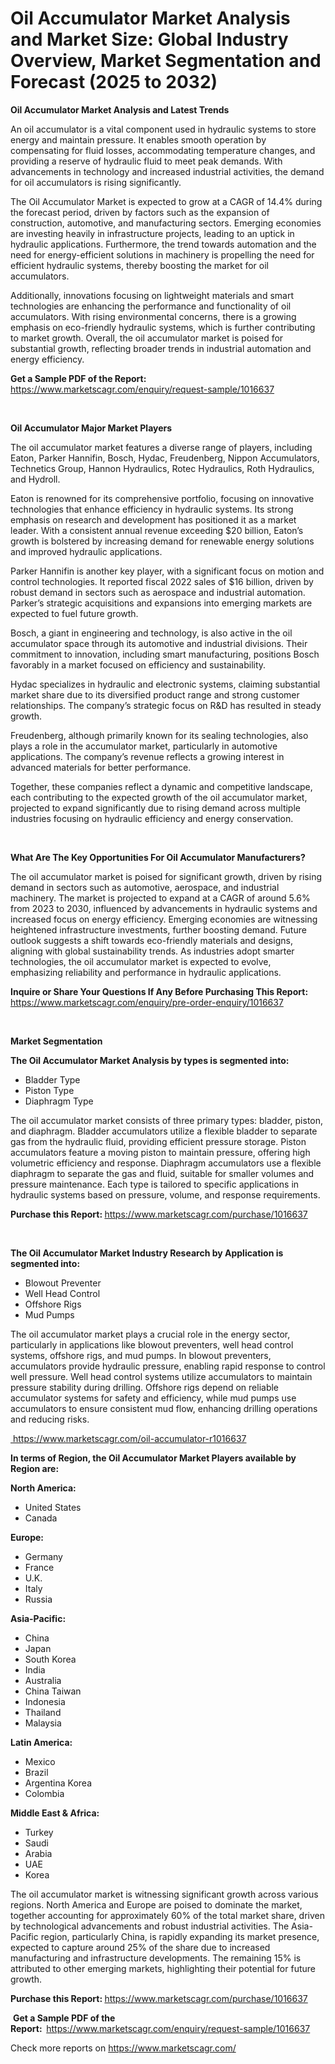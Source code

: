 <p><h1>Oil Accumulator Market Analysis and Market Size: Global Industry Overview, Market Segmentation and Forecast (2025 to 2032)</h1></p><p><strong>Oil Accumulator Market Analysis and Latest Trends</strong></p>
<p><p>An oil accumulator is a vital component used in hydraulic systems to store energy and maintain pressure. It enables smooth operation by compensating for fluid losses, accommodating temperature changes, and providing a reserve of hydraulic fluid to meet peak demands. With advancements in technology and increased industrial activities, the demand for oil accumulators is rising significantly.</p><p>The Oil Accumulator Market is expected to grow at a CAGR of 14.4% during the forecast period, driven by factors such as the expansion of construction, automotive, and manufacturing sectors. Emerging economies are investing heavily in infrastructure projects, leading to an uptick in hydraulic applications. Furthermore, the trend towards automation and the need for energy-efficient solutions in machinery is propelling the need for efficient hydraulic systems, thereby boosting the market for oil accumulators. </p><p>Additionally, innovations focusing on lightweight materials and smart technologies are enhancing the performance and functionality of oil accumulators. With rising environmental concerns, there is a growing emphasis on eco-friendly hydraulic systems, which is further contributing to market growth. Overall, the oil accumulator market is poised for substantial growth, reflecting broader trends in industrial automation and energy efficiency.</p></p>
<p><strong>Get a Sample PDF of the Report:&nbsp;</strong> <a href="https://www.marketscagr.com/enquiry/request-sample/1016637?utm_campaign=2648&utm_medium=2&utm_source=Github&utm_content=ia&utm_term=08042025&utm_id=oil-accumulator">https://www.marketscagr.com/enquiry/request-sample/1016637</a></p>
<p>&nbsp;</p>
<p><strong>Oil Accumulator Major Market Players</strong></p>
<p><p>The oil accumulator market features a diverse range of players, including Eaton, Parker Hannifin, Bosch, Hydac, Freudenberg, Nippon Accumulators, Technetics Group, Hannon Hydraulics, Rotec Hydraulics, Roth Hydraulics, and Hydroll. </p><p>Eaton is renowned for its comprehensive portfolio, focusing on innovative technologies that enhance efficiency in hydraulic systems. Its strong emphasis on research and development has positioned it as a market leader. With a consistent annual revenue exceeding $20 billion, Eaton’s growth is bolstered by increasing demand for renewable energy solutions and improved hydraulic applications.</p><p>Parker Hannifin is another key player, with a significant focus on motion and control technologies. It reported fiscal 2022 sales of $16 billion, driven by robust demand in sectors such as aerospace and industrial automation. Parker’s strategic acquisitions and expansions into emerging markets are expected to fuel future growth.</p><p>Bosch, a giant in engineering and technology, is also active in the oil accumulator space through its automotive and industrial divisions. Their commitment to innovation, including smart manufacturing, positions Bosch favorably in a market focused on efficiency and sustainability.</p><p>Hydac specializes in hydraulic and electronic systems, claiming substantial market share due to its diversified product range and strong customer relationships. The company’s strategic focus on R&D has resulted in steady growth.</p><p>Freudenberg, although primarily known for its sealing technologies, also plays a role in the accumulator market, particularly in automotive applications. The company’s revenue reflects a growing interest in advanced materials for better performance.</p><p>Together, these companies reflect a dynamic and competitive landscape, each contributing to the expected growth of the oil accumulator market, projected to expand significantly due to rising demand across multiple industries focusing on hydraulic efficiency and energy conservation.</p></p>
<p>&nbsp;</p>
<p><strong>What Are The Key Opportunities For Oil Accumulator Manufacturers?</strong></p>
<p><p>The oil accumulator market is poised for significant growth, driven by rising demand in sectors such as automotive, aerospace, and industrial machinery. The market is projected to expand at a CAGR of around 5.6% from 2023 to 2030, influenced by advancements in hydraulic systems and increased focus on energy efficiency. Emerging economies are witnessing heightened infrastructure investments, further boosting demand. Future outlook suggests a shift towards eco-friendly materials and designs, aligning with global sustainability trends. As industries adopt smarter technologies, the oil accumulator market is expected to evolve, emphasizing reliability and performance in hydraulic applications.</p></p>
<p><strong>Inquire or Share Your Questions If Any Before Purchasing This Report:</strong> <a href="https://www.marketscagr.com/enquiry/pre-order-enquiry/1016637?utm_campaign=2648&utm_medium=2&utm_source=Github&utm_content=ia&utm_term=08042025&utm_id=oil-accumulator">https://www.marketscagr.com/enquiry/pre-order-enquiry/1016637</a></p>
<p>&nbsp;</p>
<p><strong>Market Segmentation</strong></p>
<p><strong>The Oil Accumulator Market Analysis by types is segmented into:</strong></p>
<p><ul><li>Bladder Type</li><li>Piston Type</li><li>Diaphragm Type</li></ul></p>
<p><p>The oil accumulator market consists of three primary types: bladder, piston, and diaphragm. Bladder accumulators utilize a flexible bladder to separate gas from the hydraulic fluid, providing efficient pressure storage. Piston accumulators feature a moving piston to maintain pressure, offering high volumetric efficiency and response. Diaphragm accumulators use a flexible diaphragm to separate the gas and fluid, suitable for smaller volumes and pressure maintenance. Each type is tailored to specific applications in hydraulic systems based on pressure, volume, and response requirements.</p></p>
<p><strong>Purchase this Report:&nbsp;</strong><a href="https://www.marketscagr.com/purchase/1016637?utm_campaign=2648&utm_medium=2&utm_source=Github&utm_content=ia&utm_term=08042025&utm_id=oil-accumulator">https://www.marketscagr.com/purchase/1016637</a></p>
<p>&nbsp;</p>
<p><strong>The Oil Accumulator Market Industry Research by Application is segmented into:</strong></p>
<p><ul><li>Blowout Preventer</li><li>Well Head Control</li><li>Offshore Rigs</li><li>Mud Pumps</li></ul></p>
<p><p>The oil accumulator market plays a crucial role in the energy sector, particularly in applications like blowout preventers, well head control systems, offshore rigs, and mud pumps. In blowout preventers, accumulators provide hydraulic pressure, enabling rapid response to control well pressure. Well head control systems utilize accumulators to maintain pressure stability during drilling. Offshore rigs depend on reliable accumulator systems for safety and efficiency, while mud pumps use accumulators to ensure consistent mud flow, enhancing drilling operations and reducing risks.</p></p>
<p><a href="https://www.marketscagr.com/oil-accumulator-r1016637?utm_campaign=2648&utm_medium=2&utm_source=Github&utm_content=ia&utm_term=08042025&utm_id=oil-accumulator">&nbsp;https://www.marketscagr.com/oil-accumulator-r1016637</a></p>
<p><strong>In terms of Region, the Oil Accumulator Market Players available by Region are:</strong></p>
<p>
    <p> <strong> North America: </strong>
        <ul>
            <li>United States</li>
            <li>Canada</li>
        </ul>
        </p> 
    <p> <strong> Europe: </strong>
        <ul>
            <li>Germany</li>
            <li>France</li>
            <li>U.K.</li>
            <li>Italy</li>
            <li>Russia</li>
        </ul>
        </p> 
    <p> <strong> Asia-Pacific: </strong>
        <ul>
            <li>China</li>
            <li>Japan</li>
            <li>South Korea</li>
            <li>India</li>
            <li>Australia</li>
            <li>China Taiwan</li>
            <li>Indonesia</li>
            <li>Thailand</li>
            <li>Malaysia</li>
        </ul>
        </p> 
    <p> <strong> Latin America: </strong>
        <ul>
            <li>Mexico</li>
            <li>Brazil</li>
            <li>Argentina Korea</li>
            <li>Colombia</li>
        </ul>
        </p> 
    <p> <strong> Middle East & Africa: </strong>
        <ul>
            <li>Turkey</li>
            <li>Saudi</li>
            <li>Arabia</li>
            <li>UAE</li>
            <li>Korea</li>
        </ul>
    </p>
    </p>
<p><p>The oil accumulator market is witnessing significant growth across various regions. North America and Europe are poised to dominate the market, together accounting for approximately 60% of the total market share, driven by technological advancements and robust industrial activities. The Asia-Pacific region, particularly China, is rapidly expanding its market presence, expected to capture around 25% of the share due to increased manufacturing and infrastructure developments. The remaining 15% is attributed to other emerging markets, highlighting their potential for future growth.</p></p>
<p><strong>Purchase this Report: </strong><a href="https://www.marketscagr.com/purchase/1016637?utm_campaign=2648&utm_medium=2&utm_source=Github&utm_content=ia&utm_term=08042025&utm_id=oil-accumulator">https://www.marketscagr.com/purchase/1016637</a></p>
<p>&nbsp;<strong>Get a Sample PDF of the Report:&nbsp;&nbsp;</strong><a href="https://www.marketscagr.com/enquiry/request-sample/1016637?utm_campaign=2648&utm_medium=2&utm_source=Github&utm_content=ia&utm_term=08042025&utm_id=oil-accumulator">https://www.marketscagr.com/enquiry/request-sample/1016637</a></p>
<p><strong></strong></p>
<p>Check more reports on <a href="https://www.marketscagr.com/?utm_campaign=2648&utm_medium=2&utm_source=Github&utm_content=ia&utm_term=08042025&utm_id=oil-accumulator">https://www.marketscagr.com/</a></p>